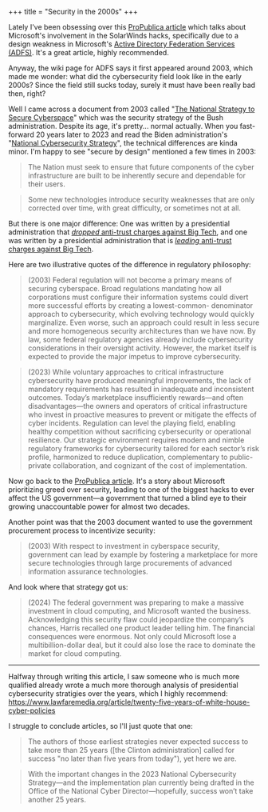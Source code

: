 +++
title = "Security in the 2000s"
+++

Lately I've been obsessing over this [ProPublica article](https://www.propublica.org/article/microsoft-solarwinds-golden-saml-data-breach-russian-hackers) which talks about Microsoft's involvement in the SolarWinds hacks, specifically due to a design weakness in Microsoft's [Active Directory Federation Services (ADFS)](https://en.wikipedia.org/wiki/Active_Directory_Federation_Services). It's a great article, highly recommended.

Anyway, the wiki page for ADFS says it first appeared around 2003, which made me wonder: what did the cybersecurity field look like in the early 2000s? Since the field still sucks today, surely it must have been really bad then, right?

Well I came across a document from 2003 called "[The National Strategy to Secure Cyberspace](https://en.wikipedia.org/wiki/National_Strategy_to_Secure_Cyberspace)" which was the security strategy of the Bush administration. Despite its age, it's pretty... normal actually. When you fast-forward 20 years later to 2023 and read the Biden administration's "[National Cybersecurity Strategy](https://www.whitehouse.gov/wp-content/uploads/2023/03/National-Cybersecurity-Strategy-2023.pdf)", the technical differences are kinda minor. I'm happy to see "secure by design" mentioned a few times in 2003:

> The Nation must seek to ensure that future components of the cyber infrastructure are built to be inherently secure and dependable for their users.

> Some new technologies introduce security weaknesses that are only corrected over time, with great difficulty, or sometimes not at all.

But there is one major difference: One was written by a presidential administration that [*dropped* anti-trust charges against Big Tech](https://en.wikipedia.org/wiki/United_States_v._Microsoft_Corp.), and one was written by a presidential administration that is [*leading* anti-trust charges against Big Tech](https://en.wikipedia.org/wiki/United_States_v._Google_LLC_(2020)).

Here are two illustrative quotes of the difference in regulatory philosophy:

> (2003) Federal regulation will not become a primary means of securing cyberspace. Broad regulations mandating how all corporations must configure their information systems could divert more successful efforts by creating a lowest-common- denominator approach to cybersecurity, which evolving technology would quickly marginalize. Even worse, such an approach could result in less secure and more homogeneous security architectures than we have now. By law, some federal regulatory agencies already include cybersecurity considerations in their oversight activity. However, the market itself is expected to provide the major impetus to improve cybersecurity.

> (2023) While voluntary approaches to critical infrastructure cybersecurity have produced meaningful improvements, the lack of mandatory requirements has resulted in inadequate and inconsistent outcomes. Today’s marketplace insufficiently rewards—and often disadvantages—the owners and operators of critical infrastructure who invest in proactive measures to prevent or mitigate the effects of cyber incidents. Regulation can level the playing field, enabling healthy competition without sacrificing cybersecurity or operational resilience. Our strategic environment requires modern and nimble regulatory frameworks for cybersecurity tailored for each sector’s risk profile, harmonized to reduce duplication, complementary to public-private collaboration, and cognizant of the cost of implementation.

Now go back to the [ProPublica article](https://www.propublica.org/article/microsoft-solarwinds-golden-saml-data-breach-russian-hackers). It's a story about Microsoft prioritizing greed over security, leading to one of the biggest hacks to ever affect the US government—a government that turned a blind eye to their growing unaccountable power for almost two decades.

Another point was that the 2003 document wanted to use the government procurement process to incentivize security:

> (2003) With respect to investment in cyberspace security, government can lead by example by fostering a marketplace for more secure technologies through large procurements of advanced information assurance technologies.

And look where that strategy got us:

> (2024) The federal government was preparing to make a massive investment in cloud computing, and Microsoft wanted the business. Acknowledging this security flaw could jeopardize the company’s chances, Harris recalled one product leader telling him. The financial consequences were enormous. Not only could Microsoft lose a multibillion-dollar deal, but it could also lose the race to dominate the market for cloud computing.

---

Halfway through writing this article, I saw someone who is much more qualified already wrote a much more thorough analysis of presidential cybersecurity stratigies over the years, which I highly recommend: <https://www.lawfaremedia.org/article/twenty-five-years-of-white-house-cyber-policies>

I struggle to conclude articles, so I'll just quote that one:

> The authors of those earliest strategies never expected success to take more than 25 years ([the Clinton administration] called for success "no later than five years from today"), yet here we are.

> With the important changes in the 2023 National Cybersecurity Strategy—and the implementation plan currently being drafted in the Office of the National Cyber Director—hopefully, success won’t take another 25 years.
